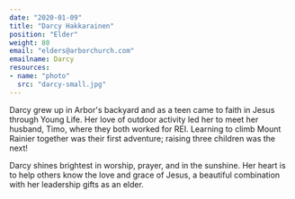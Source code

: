 ```yaml
---
date: "2020-01-09"
title: "Darcy Hakkarainen"
position: "Elder"
weight: 80
email: "elders@arborchurch.com"
emailname: Darcy
resources:
- name: "photo"
  src: "darcy-small.jpg"
---
```


Darcy grew up in Arbor's backyard and as a teen came to faith in Jesus through Young Life. Her love of outdoor activity led her to meet her husband, Timo, where they both worked for REI. Learning to climb Mount Rainier together was their first adventure; raising three children was the next!  

Darcy shines brightest in worship, prayer, and in the sunshine. Her heart is to help others know the love and grace of Jesus, a beautiful combination with her leadership gifts as an elder.
